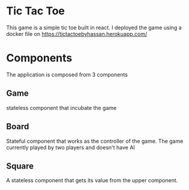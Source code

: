 # Tic Tac Toe
This game is a simple tic toe built in react. I deployed the game using a docker file on https://tictactoebyhassan.herokuapp.com/

# Components
The application is composed from 3 components
## Game
stateless component that incubate the game
## Board
Stateful component that works as the controller of the game. The game currently played by two players and doesn't have AI
## Square
A stateless component that gets its value from the upper component. 